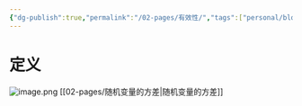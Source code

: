 ```yaml
---
{"dg-publish":true,"permalink":"/02-pages/有效性/","tags":["personal/blog","概率论","概念"]}
---
```


# 定义
![image.png](https://yelanyanyu-img-bed.oss-cn-hangzhou.aliyuncs.com/img/blog/2024/06/20240623171423.png)
[[02-pages/随机变量的方差\|随机变量的方差]]